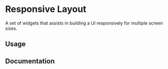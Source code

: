 # Responsive Layout

A set of widgets that assists in building a UI responsively for multiple screen sizes.

## Usage

## Documentation